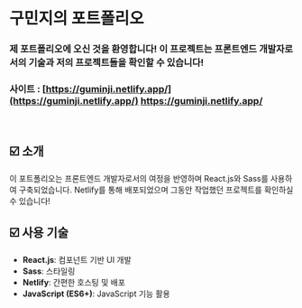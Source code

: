 # 구민지의 포트폴리오
### 제 포트폴리오에 오신 것을 환영합니다! 이 프로젝트는 프론트엔드 개발자로서의 기술과 저의 프로젝트들을 확인할 수 있습니다!
### 사이트 : [https://guminji.netlify.app/](https://guminji.netlify.app/) <a href="https://guminji.netlify.app/" target="_blank" alt="포트폴리오">https://guminji.netlify.app/</a>
<br/>

## ☑️ 소개
이 포트폴리오는 프론트엔드 개발자로서의 여정을 반영하며 React.js와 Sass를 사용하여 구축되었습니다. Netlify를 통해 배포되었으며 그동안 작업했던 프로젝트를 확인하실 수 있습니다!

## ☑️ 사용 기술
- **React.js**: 컴포넌트 기반 UI 개발
- **Sass**: 스타일링
- **Netlify**: 간편한 호스팅 및 배포
- **JavaScript (ES6+)**: JavaScript 기능 활용

